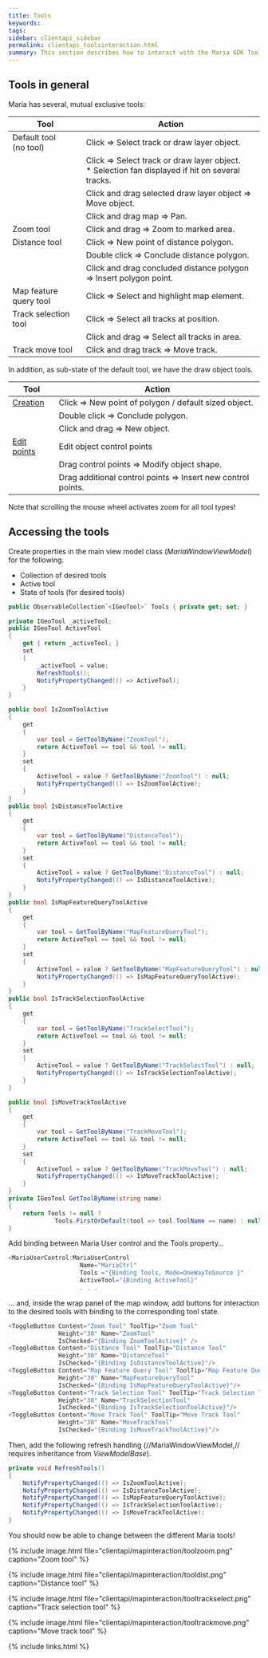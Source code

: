 ```yaml
---
title: Tools
keywords: 
tags: 
sidebar: clientapi_sidebar
permalink: clientapi_toolsinteraction.html
summary: This section describes how to interact with the Maria GDK Tool functionality.
---
```


## Tools in general 

Maria has several, mutual exclusive tools:

 | Tool                                                                                                                   | Action | 
 | ----                                                                                                                   | ------ | 
 | Default tool<br>(no tool) | Click => Select track or draw layer object. |                                                
 |  | Click => Select track or draw layer object.<br>* Selection fan displayed if hit on several tracks.|
 |  |Click and drag selected draw layer object => Move object. |                                                      
 |  | Click and drag map => Pan. |                                                                                    
 | Zoom tool | Click and drag => Zoom to marked area. |                                                                  
 | Distance tool | Click => New point of distance polygon. |                                                             
 |  | Double click => Conclude distance polygon. |                                                                    
 |  | Click and drag concluded distance polygon => Insert polygon point. |                                            
 | Map feature query tool | Click => Select and highlight map element. |                                                 
 | Track selection tool | Click => Select all tracks at position. |                                                      
 |  | Click and drag => Select all tracks in area. |                                                                  
 | Track move tool | Click and drag track => Move track. |                                                               

In addition, as sub-state of the default tool, we have the draw object tools.

 | Tool   | Action |
 | ----   | ------ |
 | [Creation](clientapi_drawobjectlayerinteraction.html#drawobjecttools) | Click => New point of polygon / default sized object. |
 |  | Double click => Conclude polygon. |
 |  | Click and drag => New object. |
 | [Edit points](clientapi_drawobjectlayerinteraction.html#editpoints) | Edit object control points |
 |  | Drag control points => Modify object shape. |
 |  | Drag additional control points => Insert new control points. |

Note that scrolling the mouse wheel activates zoom for all tool types!

##  Accessing the tools

Create properties in the main view model class (*MariaWindowViewModel*) for the following.

*  Collection of desired tools
*  Active tool
*  State of tools (for desired tools)

``` csharp
public ObservableCollection`<IGeoTool>` Tools { private get; set; }

private IGeoTool _activeTool;
public IGeoTool ActiveTool
{
    get { return _activeTool; }
    set
    {
        _activeTool = value;
        RefreshTools();
        NotifyPropertyChanged(() => ActiveTool);
    }
}

public bool IsZoomToolActive
{
    get
    {
        var tool = GetToolByName("ZoomTool");
        return ActiveTool == tool && tool != null;
    }
    set
    {
        ActiveTool = value ? GetToolByName("ZoomTool") : null;
        NotifyPropertyChanged(() => IsZoomToolActive);
    }
}
public bool IsDistanceToolActive
{
    get
    {
        var tool = GetToolByName("DistanceTool");
        return ActiveTool == tool && tool != null;
    }
    set
    {
        ActiveTool = value ? GetToolByName("DistanceTool") : null;
        NotifyPropertyChanged(() => IsDistanceToolActive);
    }
}
public bool IsMapFeatureQueryToolActive
{
    get
    {
        var tool = GetToolByName("MapFeatureQueryTool");
        return ActiveTool == tool && tool != null;
    }
    set
    {
        ActiveTool = value ? GetToolByName("MapFeatureQueryTool") : null;
        NotifyPropertyChanged(() => IsMapFeatureQueryToolActive);
    }
}
public bool IsTrackSelectionToolActive
{
    get
    {
        var tool = GetToolByName("TrackSelectTool");
        return ActiveTool == tool && tool != null;
    }
    set
    {
        ActiveTool = value ? GetToolByName("TrackSelectTool") : null;
        NotifyPropertyChanged(() => IsTrackSelectionToolActive);
    }
}

public bool IsMoveTrackToolActive
{
    get
    {
        var tool = GetToolByName("TrackMoveTool");
        return ActiveTool == tool && tool != null;
    }
    set
    {
        ActiveTool = value ? GetToolByName("TrackMoveTool") : null;
        NotifyPropertyChanged(() => IsMoveTrackToolActive);
    }
}
private IGeoTool GetToolByName(string name)
{
    return Tools != null ? 
             Tools.FirstOrDefault(tool => tool.ToolName == name) : null;
}
```

Add binding between Maria User control and the Tools property…

```csharp
<MariaUserControl:MariaUserControl 
                    Name="MariaCtrl"
                    Tools ="{Binding Tools, Mode=OneWayToSource }"
                    ActiveTool="{Binding ActiveTool}" 
                    . . .
```

… and, inside the wrap panel of the map window, add buttons for interaction to the desired tools with binding to the corresponding tool state.

```csharp
<ToggleButton Content="Zoom Tool" ToolTip="Zoom Tool" 
              Height="30" Name="ZoomTool" 
              IsChecked="{Binding ZoomToolActive}" />
<ToggleButton Content="Distance Tool" ToolTip="Distance Tool" 
              Height="30" Name="DistanceTool" 
              IsChecked="{Binding IsDistanceToolActive}"/>
<ToggleButton Content="Map Feature Query Tool" ToolTip="Map Feature Query Tool" 
              Height="30" Name="MapFeatureQueryTool" 
              IsChecked="{Binding IsMapFeatureQueryToolActive}"/>
<ToggleButton Content="Track Selection Tool" ToolTip="Track Selection Tool" 
              Height="30" Name="TrackSelectionTool" 
              IsChecked="{Binding IsTrackSelectionToolActive}"/>
<ToggleButton Content="Move Track Tool" ToolTip="Move Track Tool" 
              Height="30" Name="MoveTrackTool" 
              IsChecked="{Binding IsMoveTrackToolActive}"/>
```
 
Then, add the following refresh handling (//MariaWindowViewModel,// requires inheritance from *ViewModelBase*).

```csharp
private void RefreshTools()
{
    NotifyPropertyChanged(() => IsZoomToolActive);
    NotifyPropertyChanged(() => IsDistanceToolActive);
    NotifyPropertyChanged(() => IsMapFeatureQueryToolActive);
    NotifyPropertyChanged(() => IsTrackSelectionToolActive);
    NotifyPropertyChanged(() => IsMoveTrackToolActive);
}
```

 You should now be able to change between the different Maria tools!

{% include image.html file="clientapi/mapinteraction/toolzoom.png" caption="Zoom tool" %}

{% include image.html file="clientapi/mapinteraction/tooldist.png" caption="Distance tool" %}

{% include image.html file="clientapi/mapinteraction/tooltrackselect.png" caption="Track selection tool" %}

{% include image.html file="clientapi/mapinteraction/tooltrackmove.png" caption="Move track tool" %}


{% include links.html %}